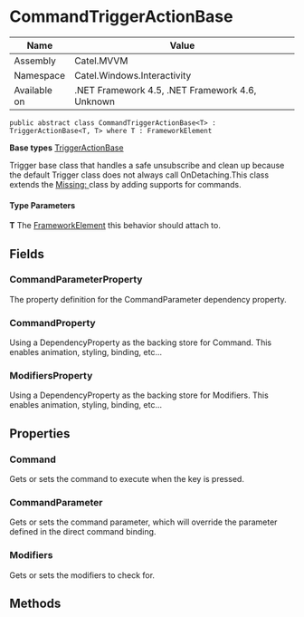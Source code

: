 

# CommandTriggerActionBase

Name|Value
---|---
Assembly|Catel.MVVM
Namespace|Catel.Windows.Interactivity
Available on|.NET Framework 4.5, .NET Framework 4.6, Unknown

```
public abstract class CommandTriggerActionBase<T> : TriggerActionBase<T, T> where T : FrameworkElement 
```

**Base types**
[TriggerActionBase](/Catel.MVVM\Catel\Windows\Interactivity\TriggerActionBase.md)


Trigger base class that handles a safe unsubscribe and clean up because the default Trigger class does not always call OnDetaching.This class extends the [Missing: <see cref="T:Catel.Windows.Interactivity.TriggerActionBase`1" />](#) class by adding supports for commands.

#### Type Parameters

**T**
The [FrameworkElement](#) this behavior should attach to.



## Fields

### CommandParameterProperty

The property definition for the CommandParameter dependency property.



### CommandProperty

Using a DependencyProperty as the backing store for Command. This enables animation, styling, binding, etc...



### ModifiersProperty

Using a DependencyProperty as the backing store for Modifiers. This enables animation, styling, binding, etc...



## Properties

### Command

Gets or sets the command to execute when the key is pressed.



### CommandParameter

Gets or sets the command parameter, which will override the parameter defined in the direct command binding.



### Modifiers

Gets or sets the modifiers to check for.



## Methods

